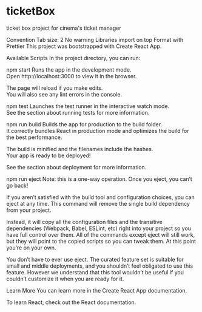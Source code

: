 # ticketBox
ticket box project for cinema's ticket manager


Convention
Tab size: 2
No warning
Libraries import on top
Format with Prettier
This project was bootstrapped with Create React App.

Available Scripts
In the project directory, you can run:

npm start
Runs the app in the development mode.<br> Open http://localhost:3000 to view it in the browser.

The page will reload if you make edits.<br> You will also see any lint errors in the console.

npm test
Launches the test runner in the interactive watch mode.<br> See the section about running tests for more information.

npm run build
Builds the app for production to the build folder.<br> It correctly bundles React in production mode and optimizes the build for the best performance.

The build is minified and the filenames include the hashes.<br> Your app is ready to be deployed!

See the section about deployment for more information.

npm run eject
Note: this is a one-way operation. Once you eject, you can’t go back!

If you aren’t satisfied with the build tool and configuration choices, you can eject at any time. This command will remove the single build dependency from your project.

Instead, it will copy all the configuration files and the transitive dependencies (Webpack, Babel, ESLint, etc) right into your project so you have full control over them. All of the commands except eject will still work, but they will point to the copied scripts so you can tweak them. At this point you’re on your own.

You don’t have to ever use eject. The curated feature set is suitable for small and middle deployments, and you shouldn’t feel obligated to use this feature. However we understand that this tool wouldn’t be useful if you couldn’t customize it when you are ready for it.

Learn More
You can learn more in the Create React App documentation.

To learn React, check out the React documentation.
